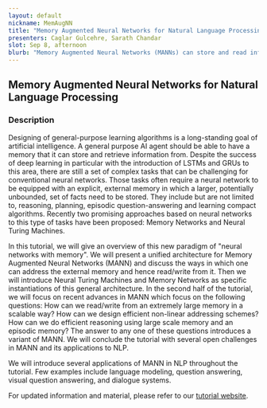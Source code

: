 ```yaml
---
layout: default
nickname: MemAugNN
title: "Memory Augmented Neural Networks for Natural Language Processing"
presenters: Caglar Gulcehre, Sarath Chandar
slot: Sep 8, afternoon
blurb: "Memory Augmented Neural Networks (MANNs) can store and read information from an external memory. While the traditional machine learning algorithms (including neural networks) accepts an input and process it to perform a prediction, MANNs can use the explicit memory to store necessary information during the execution of the task and retrieve information from the memory when needed. This can be helpful for complex tasks like reasoning, planning, question answering, and dialogue systems. The aim of this tutorial is to introduce this paradigm of memory augmented neural networks to the NLP community since this has large scope in several complex NLP tasks like question answering, reading comprehension, dialogue systems, and summarization."
---
```


<div class="section tutorial" markdown="1">

## Memory Augmented Neural Networks for Natural Language Processing

### Description

Designing of general-purpose learning algorithms is a long-standing goal of artificial intelligence. A general purpose AI agent should be able to have a memory that it can store and retrieve information from. Despite the success of deep learning in particular with the introduction of LSTMs and GRUs to this area, there are still a set of complex tasks that can be challenging for conventional neural networks. Those tasks often require a neural network to be equipped with an explicit, external memory in which a larger, potentially unbounded, set of facts need to be stored. They include but are not limited to, reasoning, planning, episodic question-answering and learning compact algorithms. Recently two promising approaches based on neural networks to this type of tasks have been proposed: Memory Networks and Neural Turing Machines.

In this tutorial, we will give an overview of this new paradigm of "neural networks with memory". We will present a unified architecture for Memory Augmented Neural Networks (MANN) and discuss the ways in which one can address the external memory and hence read/write from it. Then we will introduce Neural Turing Machines and Memory Networks as specific instantiations of this general architecture. In the second half of the tutorial, we will focus on recent advances in MANN which focus on the following questions: How can we read/write from an extremely large memory in a scalable way? How can we design efficient non-linear addressing schemes? How can we do efficient reasoning using large scale memory and an episodic memory? The answer to any one of these questions introduces a variant of MANN. We will conclude the tutorial with several open challenges in MANN and its applications to NLP.

We will introduce several applications of MANN in NLP throughout the tutorial. Few examples include language modeling, question answering, visual question answering, and dialogue systems.

For updated information and material, please refer to our [tutorial website](https://sites.google.com/view/mann-emnlp2017/).

</div>
